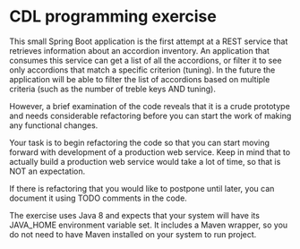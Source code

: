 # CDL programming exercise

This small Spring Boot application is the first attempt at a REST service that retrieves information about an accordion inventory. 
An application that consumes this service can get a list of all the accordions, or filter it to see only accordions that match a specific criterion (tuning).
In the future the application will be able to filter the list of accordions based on multiple criteria (such as the number of treble keys AND tuning).

However, a brief examination of the code reveals that it is a crude prototype and needs considerable refactoring before you can start the work of making any functional changes.

Your task is to begin refactoring the code so that you can start moving forward with development of a production web service. Keep in mind that to actually build 
a production web service would take a lot of time, so that is NOT an expectation.

If there is refactoring that you would like to postpone until later, you can document it using TODO comments in the code.

The exercise uses Java 8 and expects that your system will have its JAVA_HOME environment variable set. It includes a Maven wrapper, 
so you do not need to have Maven installed on your system to run project.

